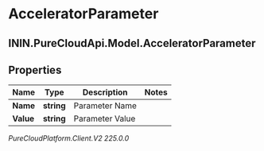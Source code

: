 # AcceleratorParameter

## ININ.PureCloudApi.Model.AcceleratorParameter

## Properties

|Name | Type | Description | Notes|
|------------ | ------------- | ------------- | -------------|
| **Name** | **string** | Parameter Name | |
| **Value** | **string** | Parameter Value | |



_PureCloudPlatform.Client.V2 225.0.0_
